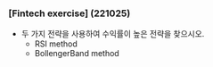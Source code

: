 ### [Fintech exercise] (221025)

- 두 가지 전략을 사용하여 수익률이 높은 전략을 찾으시오.
  - RSI method
  - BollengerBand method
